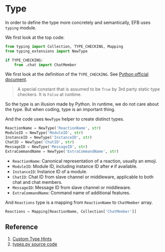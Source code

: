 # Type

In order to define the type more concretely and semantically, EFB uses `typing` module.

We first look at the top code:

```python
from typing import Collection, TYPE_CHECKING, Mapping
from typing_extensions import NewType

if TYPE_CHECKING:
    from .chat import ChatMember
```

We first look at the definition of the `TYPE_CHECKING`. See [Python official document](https://docs.python.org/3/library/typing.html#typing.TYPE_CHECKING).

> A special constant that is assumed to be `True` by 3rd party static type checkers. It is `False` at runtime.

So the type is an illusion made by Python. In runtime, we do not care about the type. But when coding, type is an important thing.

And the code uses `NewType` helper to create distinct types.

```python
ReactionName = NewType('ReactionName', str)
ModuleID = NewType('ModuleID', str)
InstanceID = NewType('InstanceID', str)
ChatID = NewType('ChatID', str)
MessageID = NewType('MessageID', str)
ExtraCommandName = NewType('ExtraCommandName', str)
```

+ `ReactionName`: Canonical representation of a reaction, usually an emoji.
+ `ModuleID`: Module ID, including instance ID after `#` if available.
+ `InstanceID`: Instance ID of a module.
+ `ChatID`: Chat ID from slave channel or middleware, applicable to both chat and chat members.
+ `MessageID`: Message ID from slave channel or middleware.
+ `ExtraCommandName`: Command name of additional features.

And `Reactions` type is a mapping from `ReactionName` to `ChatMember` array.

```python
Reactions = Mapping[ReactionName, Collection['ChatMember']]
```

## Reference

1. [Custom Type Hints](https://ehforwarderbot.readthedocs.io/en/latest/API/types.html)
2. [types.py source code](https://github.com/ehForwarderBot/ehForwarderBot/blob/master/ehforwarderbot/types.py)
